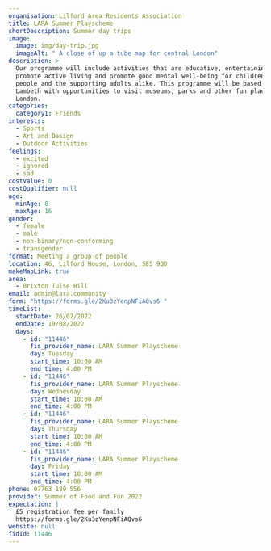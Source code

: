 ```yaml
---
organisation: Lilford Area Residents Association
title: LARA Summer Playscheme
shortDescription: Summer day trips
image:
  image: img/day-trip.jpg
  imageAlt: " A close of up a tube map for central London"
description: >
  Our programme will include activities that are educative, entertaining,
  promote active living and promote good mental well-being for children, young
  people and the supporting adults alike. This programme will be based in
  Lambeth with opportunities to visit museums, parks and other fun places across
  London. 
categories:
  category1: Friends
interests:
  - Sports
  - Art and Design
  - Outdoor Activities
feelings:
  - excited
  - ignored
  - sad
costValue: 0
costQualifier: null
age:
  minAge: 8
  maxAge: 16
gender:
  - female
  - male
  - non-binary/non-conforming
  - transgender
format: Meeting a group of people
location: 46, Lilford House, London, SE5 9QD
makeMapLink: true
area:
  - Brixton Tulse Hill
email: admin@lara.community
form: "https://forms.gle/2Ku3zYenpNFiAQvs6 "
timeList:
  startDate: 26/07/2022
  endDate: 19/08/2022
  days:
    - id: "11446"
      fis_provider_name: LARA Summer Playscheme
      day: Tuesday
      start_time: 10:00 AM
      end_time: 4:00 PM
    - id: "11446"
      fis_provider_name: LARA Summer Playscheme
      day: Wednesday
      start_time: 10:00 AM
      end_time: 4:00 PM
    - id: "11446"
      fis_provider_name: LARA Summer Playscheme
      day: Thursday
      start_time: 10:00 AM
      end_time: 4:00 PM
    - id: "11446"
      fis_provider_name: LARA Summer Playscheme
      day: Friday
      start_time: 10:00 AM
      end_time: 4:00 PM
phone: 07763 189 556
provider: Summer of Food and Fun 2022
expectation: |
  £5 registration fee per family
  https://forms.gle/2Ku3zYenpNFiAQvs6 
website: null
fidId: 11446
---
```

